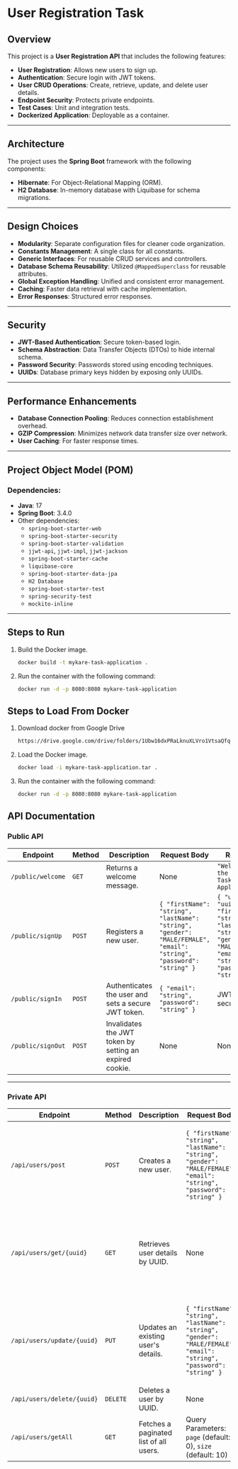 # User Registration Task

## Overview
This project is a **User Registration API** that includes the following features:
- **User Registration**: Allows new users to sign up.
- **Authentication**: Secure login with JWT tokens.
- **User CRUD Operations**: Create, retrieve, update, and delete user details.
- **Endpoint Security**: Protects private endpoints.
- **Test Cases**: Unit and integration tests.
- **Dockerized Application**: Deployable as a container.

---

## Architecture
The project uses the **Spring Boot** framework with the following components:
- **Hibernate**: For Object-Relational Mapping (ORM).
- **H2 Database**: In-memory database with Liquibase for schema migrations.

---

## Design Choices
- **Modularity**: Separate configuration files for cleaner code organization.
- **Constants Management**: A single class for all constants.
- **Generic Interfaces**: For reusable CRUD services and controllers.
- **Database Schema Reusability**: Utilized `@MappedSuperclass` for reusable attributes.
- **Global Exception Handling**: Unified and consistent error management.
- **Caching**: Faster data retrieval with cache implementation.
- **Error Responses**: Structured error responses.

---

## Security
- **JWT-Based Authentication**: Secure token-based login.
- **Schema Abstraction**: Data Transfer Objects (DTOs) to hide internal schema.
- **Password Security**: Passwords stored using encoding techniques.
- **UUIDs**: Database primary keys hidden by exposing only UUIDs.

---

## Performance Enhancements
- **Database Connection Pooling**: Reduces connection establishment overhead.
- **GZIP Compression**: Minimizes network data transfer size over network.
- **User Caching**: For faster response times.

---

## Project Object Model (POM)
### Dependencies:
- **Java**: 17
- **Spring Boot**: 3.4.0
- Other dependencies:
    - `spring-boot-starter-web`
    - `spring-boot-starter-security`
    - `spring-boot-starter-validation`
    - `jjwt-api`, `jjwt-impl`, `jjwt-jackson`
    - `spring-boot-starter-cache`
    - `liquibase-core`
    - `spring-boot-starter-data-jpa`
    - `H2 Database`
    - `spring-boot-starter-test`
    - `spring-security-test`
    - `mockito-inline`

---

## Steps to Run
1. Build the Docker image.
    ```bash
   docker build -t mykare-task-application .
2. Run the container with the following command:
   ```bash
   docker run -d -p 8080:8080 mykare-task-application

## Steps to Load From Docker
1. Download docker from Google Drive
   ```bash
   https://drive.google.com/drive/folders/1Ubw16dxPRaLknuXLVro1VtsaQfqQdJLP?usp=drive_link
2. Load the Docker image.
    ```bash
   docker load -i mykare-task-application.tar .
3. Run the container with the following command:
   ```bash
   docker run -d -p 8080:8080 mykare-task-application

## API Documentation

### Public API

| **Endpoint**         | **Method** | **Description**                                       | **Request Body**                                                                                                  | **Response**                                                                                                     |
|----------------------|------------|-------------------------------------------------------|-------------------------------------------------------------------------------------------------------------------|------------------------------------------------------------------------------------------------------------------|
| `/public/welcome`    | `GET`      | Returns a welcome message.                           | None                                                                                                              | `"Welcome to the Mykare Task Application"`                                                                        |
| `/public/signUp`     | `POST`     | Registers a new user.                                | `{ "firstName": "string", "lastName": "string", "gender": "MALE/FEMALE", "email": "string", "password": "string" }` | `{ "uuid": "uuid", "firstName": "string", "lastName": "string", "gender": "MALE/FEMALE", "email": "string", "password": "string" }`    |
| `/public/signIn`     | `POST`     | Authenticates the user and sets a secure JWT token.  | `{ "email": "string", "password": "string" }`                                                                     | JWT token in secure cookie.                                                                                      |
| `/public/signOut`    | `POST`     | Invalidates the JWT token by setting an expired cookie. | None                                                                                                              | None                                                                                      |

---

### Private API

| **Endpoint**             | **Method** | **Description**                              | **Request Body**                                                                                                  | **Response**                                                                                                     |
|--------------------------|------------|----------------------------------------------|-------------------------------------------------------------------------------------------------------------------|------------------------------------------------------------------------------------------------------------------|
| `/api/users/post`        | `POST`     | Creates a new user.                          | `{ "firstName": "string", "lastName": "string", "gender": "MALE/FEMALE", "email": "string", "password": "string" }` | `{ "uuid": "uuid", "firstName": "string", "lastName": "string", "gender": "MALE/FEMALE", "email": "string", "password": "string" }`    |
| `/api/users/get/{uuid}`  | `GET`      | Retrieves user details by UUID.              | None                                                                                                              | `{ "uuid": "uuid", "firstName": "string", "lastName": "string", "gender": "MALE/FEMALE", "email": "string", "password": "string" }`    |
| `/api/users/update/{uuid}` | `PUT`     | Updates an existing user's details.          | `{ "firstName": "string", "lastName": "string", "gender": "MALE/FEMALE", "email": "string", "password": "string" }` | `{ "uuid": "uuid", "firstName": "string", "lastName": "string", "gender": "MALE/FEMALE", "email": "string", "password": "string" }`    |
| `/api/users/delete/{uuid}` | `DELETE`  | Deletes a user by UUID.                      | None                                                                                                              | None                                                                     |
| `/api/users/getAll`      | `GET`      | Fetches a paginated list of all users.        | Query Parameters: `page` (default: 0), `size` (default: 10)                                                       | List of users.                                                                               |
